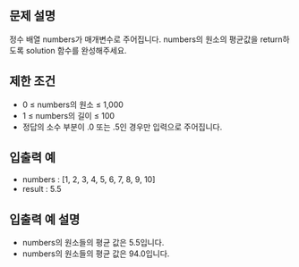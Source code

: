 ## 문제 설명

정수 배열 numbers가 매개변수로 주어집니다. numbers의 원소의 평균값을 return하도록 solution 함수를 완성해주세요.

## 제한 조건

- 0 ≤ numbers의 원소 ≤ 1,000
- 1 ≤ numbers의 길이 ≤ 100
- 정답의 소수 부분이 .0 또는 .5인 경우만 입력으로 주어집니다.

## 입출력 예

- numbers : [1, 2, 3, 4, 5, 6, 7, 8, 9, 10] 
- result : 5.5


## 입출력 예 설명

- numbers의 원소들의 평균 값은 5.5입니다.
- numbers의 원소들의 평균 값은 94.0입니다.